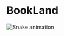 # BookLand
![Snake animation](https://github.com/shahariar-shibli/blob/output/github-contribution-grid-snake.svg)
